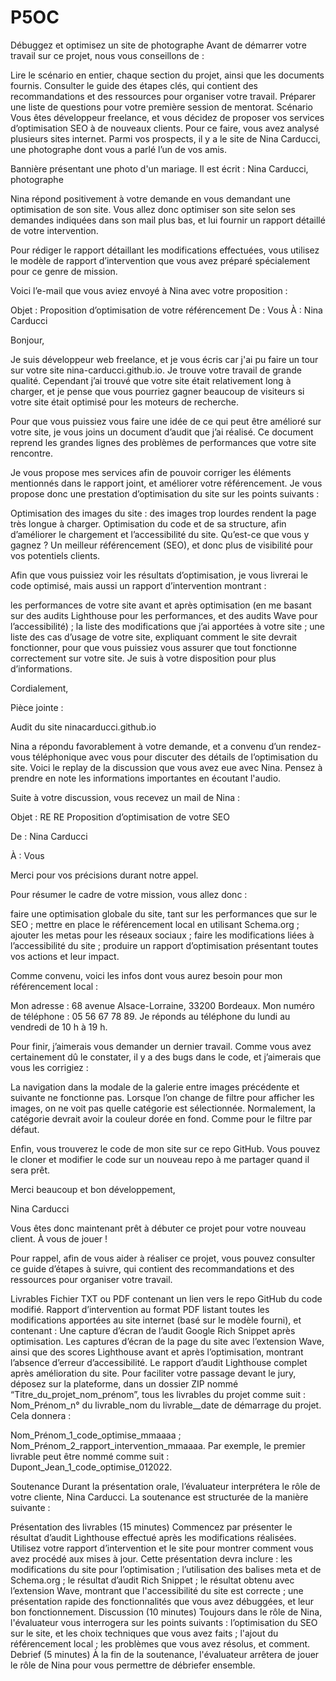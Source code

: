 # P5OC
Débuggez et optimisez un site de photographe
Avant de démarrer votre travail sur ce projet, nous vous conseillons de :

Lire le scénario en entier, chaque section du projet, ainsi que les documents fournis.
Consulter le guide des étapes clés, qui contient des recommandations et des ressources pour organiser votre travail.
Préparer une liste de questions pour votre première session de mentorat.
Scénario
Vous êtes développeur freelance, et vous décidez de proposer vos services d’optimisation SEO à de nouveaux clients. Pour ce faire, vous avez analysé plusieurs sites internet. Parmi vos prospects, il y a le site de Nina Carducci, une photographe dont vous a parlé l’un de vos amis.

Bannière présentant une photo d'un mariage. Il est écrit : Nina Carducci, photographe

Nina répond positivement à votre demande en vous demandant une optimisation de son site. Vous allez donc optimiser son site selon ses demandes indiquées dans son mail plus bas, et lui fournir un rapport détaillé de votre intervention.

Pour rédiger le rapport détaillant les modifications effectuées, vous utilisez le modèle de rapport d’intervention que vous avez préparé spécialement pour ce genre de mission.

Voici l’e-mail que vous aviez envoyé à Nina avec votre proposition : 

Objet : Proposition d’optimisation de votre référencement
De : Vous
À : Nina Carducci

Bonjour, 

Je suis développeur web freelance, et je vous écris car j'ai pu faire un tour sur votre site nina-carducci.github.io. Je trouve votre travail de grande qualité. Cependant j’ai trouvé que votre site était relativement long à charger, et je pense que vous pourriez gagner beaucoup de visiteurs si votre site était optimisé pour les moteurs de recherche.

Pour que vous puissiez vous faire une idée de ce qui peut être amélioré sur votre site, je vous joins un document d’audit que j’ai réalisé. Ce document reprend les grandes lignes des problèmes de performances que votre site rencontre.

Je vous propose mes services afin de pouvoir corriger les éléments mentionnés dans le rapport joint, et améliorer votre référencement. Je vous propose donc une prestation d’optimisation du site sur les points suivants :

Optimisation des images du site : des images trop lourdes rendent la page très longue à charger.
Optimisation du code et de sa structure, afin d’améliorer le chargement et l’accessibilité du site. 
Qu’est-ce que vous y gagnez ? Un meilleur référencement (SEO), et donc plus de visibilité pour vos potentiels clients.

Afin que vous puissiez voir les résultats d’optimisation, je vous livrerai le code optimisé, mais aussi un rapport d’intervention montrant :

les performances de votre site avant et après optimisation (en me basant sur des audits Lighthouse pour les performances, et des audits Wave pour l’accessibilité) ;
la liste des modifications que j’ai apportées à votre site ; 
une liste des cas d’usage de votre site, expliquant comment le site devrait fonctionner, pour que vous puissiez vous assurer que tout fonctionne correctement sur votre site. 
Je suis à votre disposition pour plus d’informations.

Cordialement,

Pièce jointe :

Audit du site ninacarducci.github.io
 

Nina a répondu favorablement à votre demande, et a convenu d’un rendez-vous téléphonique avec vous pour discuter des détails de l’optimisation du site. Voici le replay de la discussion que vous avez eue avec Nina. Pensez à prendre en note les informations importantes en écoutant l'audio.


 

Suite à votre discussion, vous recevez un mail de Nina : 

Objet : RE RE Proposition d’optimisation de votre SEO

De : Nina Carducci

À : Vous

Merci pour vos précisions durant notre appel. 

Pour résumer le cadre de votre mission, vous allez donc : 

faire une optimisation globale du site, tant sur les performances que sur le SEO ;
mettre en place le référencement local en utilisant Schema.org ;
ajouter les metas pour les réseaux sociaux ;
faire les modifications liées à l’accessibilité du site ;
produire un rapport d’optimisation présentant toutes vos actions et leur impact.
 

Comme convenu, voici les infos dont vous aurez besoin pour mon référencement local :

Mon adresse : 68 avenue Alsace-Lorraine, 33200 Bordeaux.
Mon numéro de téléphone : 05 56 67 78 89.
Je réponds au téléphone du lundi au vendredi de 10 h à 19 h.
 

Pour finir, j’aimerais vous demander un dernier travail. Comme vous avez certainement dû le constater, il y a des bugs dans le code, et j’aimerais que vous les corrigiez : 

La navigation dans la modale de la galerie entre images précédente et suivante ne fonctionne pas. 
Lorsque l’on change de filtre pour afficher les images, on ne voit pas quelle catégorie est sélectionnée. Normalement, la catégorie devrait avoir la couleur dorée en fond. Comme pour le filtre par défaut.  
 

Enfin, vous trouverez le code de mon site sur ce repo GitHub. Vous pouvez le cloner et modifier le code sur un nouveau repo à me partager quand il sera prêt.

Merci beaucoup et bon développement,

Nina Carducci

 

Vous êtes donc maintenant prêt à débuter ce projet pour votre nouveau client. À vous de jouer !

Pour rappel, afin de vous aider à réaliser ce projet, vous pouvez consulter ce guide d’étapes à suivre, qui contient des recommandations et des ressources pour organiser votre travail.

Livrables
Fichier TXT ou PDF contenant un lien vers le repo GitHub du code modifié.
Rapport d’intervention au format PDF listant toutes les modifications apportées au site internet (basé sur le modèle fourni), et contenant :
Une capture d’écran de l’audit Google Rich Snippet après optimisation.
Les captures d’écran de la page du site avec l’extension Wave, ainsi que des scores Lighthouse avant et après l’optimisation, montrant l’absence d’erreur d’accessibilité.
Le rapport d’audit Lighthouse complet après amélioration du site.
Pour faciliter votre passage devant le jury, déposez sur la plateforme, dans un dossier ZIP nommé “Titre_du_projet_nom_prénom”, tous les livrables du projet comme suit : Nom_Prénom_n° du livrable_nom du livrable__date de démarrage du projet. Cela donnera :  

Nom_Prénom_1_code_optimise_mmaaaa ;
Nom_Prénom_2_rapport_intervention_mmaaaa.
Par exemple, le premier livrable peut être nommé comme suit : Dupont_Jean_1_code_optimise_012022.

Soutenance
Durant la présentation orale, l’évaluateur interprétera le rôle de votre cliente, Nina Carducci. La soutenance est structurée de la manière suivante :

Présentation des livrables (15 minutes)
Commencez par présenter le résultat d’audit Lighthouse effectué après les modifications réalisées.
Utilisez votre rapport d’intervention et le site pour montrer comment vous avez procédé aux mises à jour. Cette présentation devra inclure : 
les modifications du site pour l’optimisation ;
l’utilisation des balises meta et de Schema.org ;
le résultat d’audit Rich Snippet ;
le résultat obtenu avec l’extension Wave, montrant que l'accessibilité du site est correcte ; 
une présentation rapide des fonctionnalités que vous avez débuggées, et leur bon fonctionnement.
Discussion (10 minutes) 
Toujours dans le rôle de Nina, l'évaluateur vous interrogera  sur les points suivants :
l’optimisation du SEO sur le site, et les choix techniques que vous avez faits ;
l'ajout du référencement local ;
les problèmes que vous avez résolus, et comment.
Debrief (5 minutes)
À la fin de la soutenance, l'évaluateur arrêtera de jouer le rôle de Nina pour vous permettre de débriefer ensemble.

